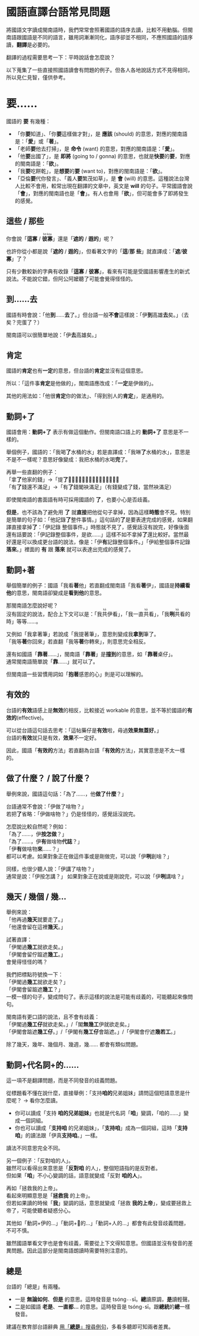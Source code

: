 # 國語直譯台語常見問題

將國語文字讀成閩南語時，我們常常會照著國語的語序去讀，比較不用動腦。但閩南語跟國語是不同的語言，雖用詞漸漸同化，語序卻並不相同，不應照國語的語序讀，**翻譯**是必要的。

翻譯的過程需要思考一下：平時說話會怎麼說？

以下蒐集了一些直接照國語讀會有問題的例子。但各人各地說話方式不見得相同，所以見仁見智，僅供參考。

# 要……

國語的 **要** 有幾種：

- 「你**要**知道」、「你**要**這樣做才對」，是 **應該** (should) 的意思，對應的閩南語是：「**愛**」或「**著**」。
- 「老師**要**他去打掃」，是 **命令** (want) 的意思，對應的閩南語是：「**愛**」。
- 「他**要**出國了」，是 **即將** (going to / gonna) 的意思，也就是**快要**的**要**，對應的閩南語是：「**欲**」。
- 「我**要**吃餅乾」，是**想要**的**要** (want to)，對應的閩南語是：「**欲**」。
- 「亞倫**要**代你發言」、「義人**要**繁茂如草」，是 **會** (will) 的意思。這種說法台灣人比較不會用，較常出現在翻譯的文章中，英文是 **will** 的句子。平常國語會說「**會**」，對應的閩南語也是「**會**」。有人也會用「**欲**」，但可能會多了即將發生的感覺。

## 這些 / 那些

你會說「**這寡** / <ruby>**彼寡**<rt>hit-kóa</rt></ruby>」還是「**遮的** / **遐的**」呢？

也許你從小都是說「**遮的** / **遐的**」，但看著文字的「**這**/**那** **些**」就直譯成：「**遮**/**彼** **寡**」了？

只有少數較新的字典有收錄「**這寡** / **彼寡**」，看來有可能是受國語影響產生的新式說法。不能說它錯，但阿公阿嬤聽了可能會覺得怪怪的。

## 到……去

國語有時會說：「他**到**……**去**了。」但台語一般**不會**這樣說：「伊**到**高雄**去**矣。」（去矣？完蛋了？）

閩南語可以很簡單地說：「伊**去**高雄矣。」

## 肯定

國語的**肯定**也有**一定**的意思，但台語的**肯定**並沒有這個意思。

所以：「這件事**肯定**是他做的」，閩南語應改成：「**一定**是伊做的」。

其他的用法如：「他很**肯定**你的做法」、「得到別人的**肯定**」，是通用的。

## 動詞+了

國語會用：**動詞+了** 表示有做這個動作。但閩南語口語上的 **動詞+了** 意思是不一樣的。

舉個例子，國語的：「我喝**了**水桶的水」若是直譯成：「我啉**了**水桶的水」，意思是不是不一樣呢？意思好像變成：我把水桶的水喝**完**了。

再舉一些直翻的例子：  
「拿**了**他家的錢」→「提**了**𪜶兜的錢」（拿了一點變成拿完）  
「有**了**錢還不滿足」→「有**了**錢閣袂滿足」（有錢變成了錢，當然袂滿足）

即使閩南語的書面語有時可採用國語的 **了**，也要小心是否歧義。

**但是**，也不該為了避免用 **了** 就**直接**把他從句子拿掉，因為這樣**時態**會不見。特別是簡單的句子如：「他記錄**了**整件事情。」這句話的**了**是要表達完成的感覺，如果翻譯直接拿掉**了**：「伊記錄 整個事件。」時態就不見了，感覺話沒有說完，好像後面還有話要說：「伊記錄整個事件，是欲……」這樣不如不拿掉**了**還比較好。當然最好還是可以換成更台語的說法，像是：「伊**有**記錄整個事件。」「伊給整個事件記錄**落來**。」裡面的 **有** 跟 **落來** 就可以表達出完成的感覺了。

## 動詞+著

舉個簡單的例子：國語「我看**著**他」若直翻成閩南語「我看**著**伊」，國語是**持續看他**的意思，閩南語卻變成是**看到他**的意思。

那閩南語怎麼說好呢？  
沒有固定的說法，配合上下文可以是：「我<ruby>共<rt>kā</rt></ruby>伊看」，「我一直<ruby>共<rt>kā</rt></ruby>看」，「我**咧**<ruby>共<rt>kā</rt></ruby>看的時」等等……。

又例如「我拿著筆」若說成「我提著筆」，意思則變成我**拿到**筆了。  
「我等**著**你回來」若直翻「我等**著**你轉來」，則意思完全相反。

還有如國語「**靠著**……」，閩南語「**靠著**」是**撞到**的意思，如「**靠著**桌仔」。  
通常閩南語簡單說「**靠**……」就可以了。

但閩南語一些習慣用詞如「**抱著**感恩的心」則是可以理解的。

## 有效的

台語的**有效**語感上是**無效**的相反，比較接近 workable 的意思，並不等於國語的**有效的**(effective)。

可以從台語這句話去思考：「這帖藥仔是**有效**啦，毋過**效果無蓋好**。」  
台語的**有效**就只是有效，**效果**不一定好。

因此，國語「**有效的**方法」若直翻為台語「**有效的**方法」，其實意思是不太一樣的。

## 做了什麼？ / 說了什麼？

舉例來說，國語這句話：「為了……，他**做了什麼**？」  

台語通常不會說：「伊做了啥物？」  
若把**了**省略：「伊做啥物？」仍是怪怪的，感覺話沒說完。

怎麼說比較自然呢？例如：  
「為了……，伊**按怎做**？」  
「為了……，伊**有**做啥物**代誌**？」  
「伊**有**做啥物**來**……？」  
都可以考慮。如果對象正在做這件事或是剛做完，可以說「伊**咧**創啥？」

同樣，也很少聽人說：「伊講了啥物？」  
通常是說：「伊按怎講？」
如果對象正在說或是剛說完，可以說「伊**咧**講啥？」

## 幾天 / 幾個 / 幾…

舉例來說：  
「他再過**幾天**就要走了。」  
「他還會留在這裡**幾天**。」

試著直譯：  
「伊閣過**幾工**就欲走矣。」  
「伊閣會留佇踮遮**幾工**。」  
會覺得怪怪的嗎？

我們把標點符號換一下：  
「伊閣過**幾工**就欲走矣？」  
「伊閣會留踮遮**幾工**？」  
一模一樣的句子，變成問句了。表示這樣的說法是可能有歧義的，可能聽起來像問句。

閩南語有更口語的說法，且不會有歧義：  
「伊閣過**幾工仔**就欲走矣。」/「閣**無幾工**伊就欲走矣。」  
「伊閣會踮遮**幾工仔**。」/「伊閣有**幾工仔**會踮遮。」/「伊閣會佇遮**幾若工**。」

除了幾天，幾年、幾個月、幾週，幾…… 都會有類似問題。

## 動詞+代名詞+的……

這一項不是翻譯問題，而是不同發音的歧義問題。

從標題看不懂在說什麼，直接舉例：「支持**咱的**兄弟姐妹」請問這個短語意思是什麼呢？ → 看你怎麼讀。

- 你可以讀成「支持 **咱的兄弟姐妹**」也就是代名詞「**咱**」變調，「咱的……」變成一個詞組。
- 你也可以讀成「**支持咱** 的兄弟姐妹」，「**支持咱**」成為一個詞組，這時「**支持咱**」的讀法跟「伊真**支持咱**。」一樣。

讀法不同意思完全不同。

另一個例子：「反對咱的人」。  
雖然可以看得出來意思是「**反對咱** 的人」，整個短語指的是反對者。  
但如果「**咱**」不小心變調的話，語意就變成「反對 **咱的人**」。

再如「拯救我的上帝」。  
看起來明顯意思是「**拯救我** 的上帝」。  
但若如果讀的時候「**我**」變調的話，意思就變成「拯救 **我的上帝**」，變成要拯救上帝了，可能使聽者疑惑分心。

其他如「動詞+伊的…」「動詞+𪜶的…」「動詞+人的…」都會有此發音歧義問題，不可不慎。

雖然國語單看文字也是會有歧義，需要從上下文得知意思。但國語並沒有發音的差異問題。因此這部分是閩南語朗讀時需要特別注意的。

## 總是

台語的「總是」有兩種。

- 一是 **無論如何**、**但是** 的意思。這時發音是 tsóng`--`sī。**總**讀原調，**是**讀輕聲。
- 二是如國語 **老是**、**一直都…** 的意思。這時發音是 tsóng`-`sī。跟**總統**的**總**一樣發音。

建議在教育部台語辭典 [用「**總是**」搜尋例句](https://sutian.moe.edu.tw/zh-hant/tshiau/?lui=tai_ku&tsha=%E7%B8%BD%E6%98%AF)，多看多聽即可知兩者差異。
